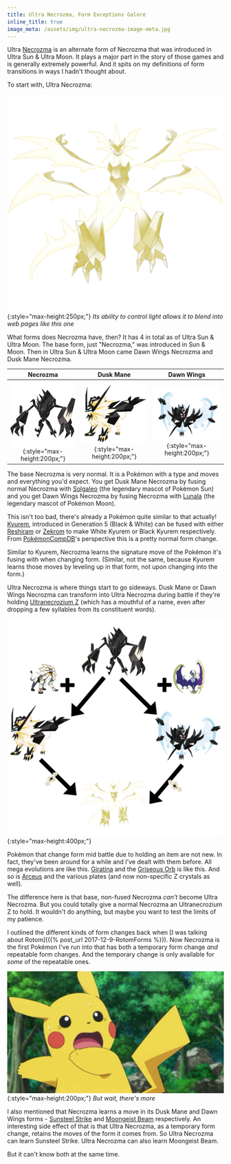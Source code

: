 ```yaml
---
title: Ultra Necrozma, Form Exceptions Galore
inline_title: true
image_meta: /assets/img/ultra-necrozma-image-meta.jpg
---
```


Ultra [Necrozma](https://www.serebii.net/pokedex-sm/800.shtml) is an alternate form of Necrozma that was introduced in Ultra Sun & Ultra Moon. It plays a major part in the story of those games and is generally extremely powerful. And it spits on my definitions of form transitions in ways I hadn't thought about.

To start with, Ultra Necrozma:

![](/assets/img/necrozma-ultra.png){:style="max-height:250px;"}
*Its ability to control light allows it to blend into web pages like this one*

What forms does Necrozma have, then? It has 4 in total as of Ultra Sun & Ultra Moon. The base form, just "Necrozma," was introduced in Sun & Moon. Then in Ultra Sun & Ultra Moon came Dawn Wings Necrozma and Dusk Mane Necrozma.

| Necrozma | Dusk Mane | Dawn Wings |
:---------:|:---------:|:-----------:
| ![](/assets/img/necrozma.png){:style="max-height:200px;"} | ![](/assets/img/necrozma-duskmane.png){:style="max-height:200px;"} | ![](/assets/img/necrozma-dawnwings.png){:style="max-height:200px;"} |

The base Necrozma is very normal. It is a Pokémon with a type and moves and everything you'd expect. You get Dusk Mane Necrozma by fusing normal Necrozma with [Solgaleo](https://www.serebii.net/pokedex-sm/791.shtml) (the legendary mascot of Pokémon Sun) and you get Dawn Wings Necrozma by fusing Necrozma with [Lunala](https://www.serebii.net/pokedex-sm/792.shtml) (the legendary mascot of Pokémon Moon). 

This isn't too bad, there's already a Pokémon quite similar to that actually! [Kyurem](https://www.serebii.net/pokedex-sm/646.shtml), introduced in Generation 5 (Black & White) can be fused with either [Reshiram](https://www.serebii.net/pokedex-sm/643.shtml) or [Zekrom](https://www.serebii.net/pokedex-sm/644.shtml) to make White Kyurem or Black Kyurem respectively. From [PokémonCompDB](pokemoncompdb.html)'s perspective this is a pretty normal form change.

Similar to Kyurem, Necrozma learns the signature move of the Pokémon it's fusing with when changing form. (Similar, not the same, because Kyurem learns those moves by leveling up in that form, not upon changing into the form.)

Ultra Necrozma is where things start to go sideways. Dusk Mane or Dawn Wings Necrozma can transform into Ultra Necrozma during battle if they're holding [Ultranecrozium Z](https://www.serebii.net/itemdex/ultranecroziumz.shtml) (which has a mouthful of a name, even after dropping a few syllables from its constituent words).

![](/assets/img/necrozma-forms.png){:style="max-height:400px;"}

Pokémon that change form mid battle due to holding an item are not new. In fact, they've been around for a while and I've dealt with them before. All mega evolutions are like this. [Giratina](https://www.serebii.net/pokedex-sm/487.shtml) and the [Griseous Orb](https://www.serebii.net/itemdex/griseousorb.shtml) is like this. And so is [Arceus](https://www.serebii.net/pokedex-sm/493.shtml) and the various plates (and now non-specific Z crystals as well).

The difference here is that base, non-fused Necrozma *can't* become Ultra Necrozma. But you could totally give a normal Necrozma an Ultranecrozium Z to hold. It wouldn't do anything, but maybe you want to test the limits of my patience.

I outlined the different kinds of form changes back when [I was talking about Rotom](({% post_url 2017-12-9-RotomForms %})). Now Necrozma is the first Pokémon I've run into that has both a temporary form change *and* repeatable form changes. And the temporary change is only available for *some* of the repeatable ones.

![](/assets/img/pikachu-afraid.jpg){:style="max-height:200px;"}
*But wait, there's more*

I also mentioned that Necrozma learns a move in its Dusk Mane and Dawn Wings forms - [Sunsteel Strike](https://www.serebii.net/attackdex-sm/sunsteelstrike.shtml) and [Moongeist Beam](https://www.serebii.net/attackdex-sm/moongeistbeam.shtml) respectively. An interesting side effect of that is that Ultra Necrozma, as a temporary form change, retains the moves of the form it comes from. So Ultra Necrozma can learn Sunsteel Strike. Ultra Necrozma can also learn Moongeist Beam.

But it can't know both at the same time.